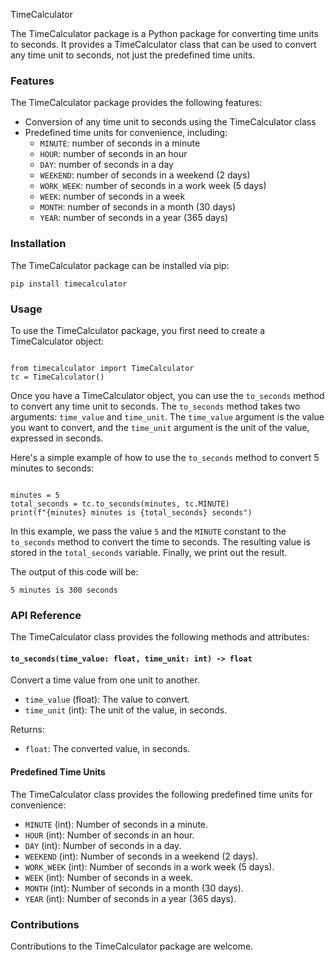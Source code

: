 TimeCalculator

The TimeCalculator package is a Python package for converting time units to seconds. It provides a TimeCalculator class that can be used to convert any time unit to seconds, not just the predefined time units.

### Features

The TimeCalculator package provides the following features:

- Conversion of any time unit to seconds using the TimeCalculator class
- Predefined time units for convenience, including:
  - `MINUTE`: number of seconds in a minute
  - `HOUR`: number of seconds in an hour
  - `DAY`: number of seconds in a day
  - `WEEKEND`: number of seconds in a weekend (2 days)
  - `WORK_WEEK`: number of seconds in a work week (5 days)
  - `WEEK`: number of seconds in a week
  - `MONTH`: number of seconds in a month (30 days)
  - `YEAR`: number of seconds in a year (365 days)

### Installation

The TimeCalculator package can be installed via pip:

```
pip install timecalculator
```

### Usage

To use the TimeCalculator package, you first need to create a TimeCalculator object:

```

from timecalculator import TimeCalculator
tc = TimeCalculator()

```

Once you have a TimeCalculator object, you can use the `to_seconds` method to convert any time unit to seconds. The `to_seconds` method takes two arguments: `time_value` and `time_unit`. The `time_value` argument is the value you want to convert, and the `time_unit` argument is the unit of the value, expressed in seconds.

Here's a simple example of how to use the `to_seconds` method to convert 5 minutes to seconds:

```

minutes = 5
total_seconds = tc.to_seconds(minutes, tc.MINUTE)
print(f"{minutes} minutes is {total_seconds} seconds")

```

In this example, we pass the value `5` and the `MINUTE` constant to the `to_seconds` method to convert the time to seconds. The resulting value is stored in the `total_seconds` variable. Finally, we print out the result.

The output of this code will be:

`5 minutes is 300 seconds`

### API Reference

The TimeCalculator class provides the following methods and attributes:

#### `to_seconds(time_value: float, time_unit: int) -> float`

Convert a time value from one unit to another.

- `time_value` (float): The value to convert.
- `time_unit` (int): The unit of the value, in seconds.

Returns:

- `float`: The converted value, in seconds.

#### Predefined Time Units

The TimeCalculator class provides the following predefined time units for convenience:

- `MINUTE` (int): Number of seconds in a minute.
- `HOUR` (int): Number of seconds in an hour.
- `DAY` (int): Number of seconds in a day.
- `WEEKEND` (int): Number of seconds in a weekend (2 days).
- `WORK_WEEK` (int): Number of seconds in a work week (5 days).
- `WEEK` (int): Number of seconds in a week.
- `MONTH` (int): Number of seconds in a month (30 days).
- `YEAR` (int): Number of seconds in a year (365 days).

### Contributions

Contributions to the TimeCalculator package are welcome.
